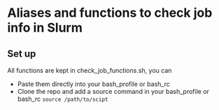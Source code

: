 # Aliases and functions to check job info in Slurm


## Set up

All functions are kept in check_job_functions.sh, you can

- Paste them directly into your bash_profile or bash_rc
- Clone the repo and add a source command in your bash_profile or bash_rc
```source /path/to/scipt```
